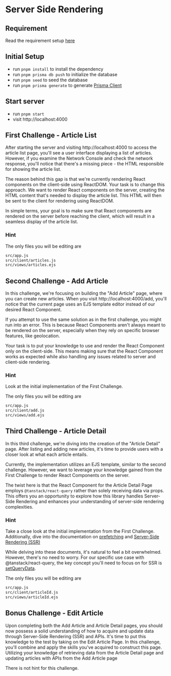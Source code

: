 # Server Side Rendering

## Requirement

Read the requirement setup [here](../README.md#requirement)

## Initial Setup

- run `pnpm install` to install the dependency
- run `pnpm prisma db push` to initialize the database
- run `pnpm seed` to seed the database
- run `pnpm prisma generate` to generate [Prisma Client](https://www.prisma.io/docs/concepts/components/prisma-client)

## Start server

- run `pnpm start`
- visit http://localhost:4000

## First Challenge - Article List

After starting the server and visiting http://localhost:4000 to access the article list page, you'll see a user interface displaying a list of articles. However, if you examine the Network Console and check the network response, you'll notice that there's a missing piece - the HTML responsible for showing the article list.

The reason behind this gap is that we're currently rendering React components on the client-side using ReactDOM. Your task is to change this approach. We want to render React components on the server, creating the HTML content that's needed to display the article list. This HTML will then be sent to the client for rendering using ReactDOM.

In simple terms, your goal is to make sure that React components are rendered on the server before reaching the client, which will result in a seamless display of the article list.

### Hint

The only files you will be editing are

```sh
src/app.js
src/client/articles.js
src/views/articles.ejs
```

## Second Challenge - Add Article

In this challenge, we're focusing on building the "Add Article" page, where you can create new articles. When you visit http://localhost:4000/add, you'll notice that the current page uses an EJS template editor instead of our desired React Component.

If you attempt to use the same solution as in the first challenge, you might run into an error. This is because React Components aren't always meant to be rendered on the server, especially when they rely on specific browser features, like geolocation.

Your task is to put your knowledge to use and render the React Component only on the client-side. This means making sure that the React Component works as expected while also handling any issues related to server and client-side rendering.

### Hint

Look at the initial implementation of the First Challenge.

The only files you will be editing are

```sh
src/app.js
src/client/add.js
src/views/add.ejs
```

## Third Challenge - Article Detail

In this third challenge, we're diving into the creation of the "Article Detail" page. After listing and adding new articles, it's time to provide users with a closer look at what each article entails.

Currently, the implementation utilizes an EJS template, similar to the second challenge. However, we want to leverage your knowledge gained from the First Challenge to render React Components on the server.

The twist here is that the React Component for the Article Detail Page employs `@tanstack/react-query` rather than solely receiving data via props. This offers you an opportunity to explore how this library handles Server-Side Rendering and enhances your understanding of server-side rendering complexities.

### Hint

Take a close look at the initial implementation from the First Challenge. Additionally, dive into the documentation on [prefetching](https://tanstack.com/query/v5/docs/react/guides/prefetching) and [Server-Side Rendering (SSR)](https://tanstack.com/query/v5/docs/react/guides/ssr)

While delving into these documents, it's natural to feel a bit overwhelmed. However, there's no need to worry. For our specific use case with @tanstack/react-query, the key concept you'll need to focus on for SSR is [setQueryData](https://tanstack.com/query/v5/docs/react/guides/prefetching#manually-priming-a-query).

The only files you will be editing are

```sh
src/app.js
src/client/articleId.js
src/views/articleId.ejs
```

## Bonus Challenge - Edit Article

Upon completing both the Add Article and Article Detail pages, you should now possess a solid understanding of how to acquire and update data through Server-Side Rendering (SSR) and APIs. It's time to put this knowledge to the test by taking on the Edit Article Page. In this challenge, you'll combine and apply the skills you've acquired to construct this page. Utilizing your knowledge of retrieving data from the Article Detail page and updating articles with APIs from the Add Article page

There is not hint for this challenge.
